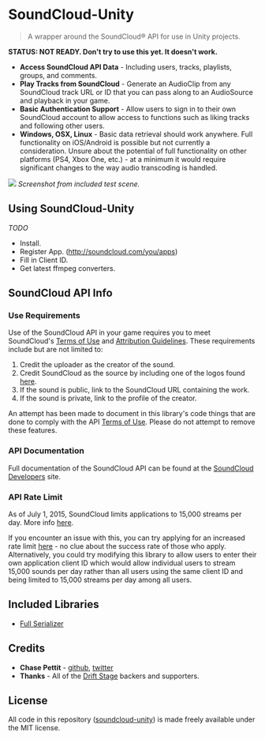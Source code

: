 # SoundCloud-Unity
> A wrapper around the SoundCloud® API for use in Unity projects.

**STATUS: NOT READY. Don't try to use this yet. It doesn't work.**

* **Access SoundCloud API Data** - Including users, tracks, playlists, groups, and comments.
* **Play Tracks from SoundCloud** - Generate an AudioClip from any SoundCloud track URL or ID that you can pass along to an AudioSource and playback in your game.
* **Basic Authentication Support** - Allow users to sign in to their own SoundCloud account to allow access to functions such as liking tracks and following other users.
* **Windows, OSX, Linux** - Basic data retrieval should work anywhere. Full functionality on iOS/Android is possible but not currently a consideration. Unsure about the potential of full functionality on other platforms (PS4, Xbox One, etc.) - at a minimum it would require significant changes to the way audio transcoding is handled.

![](http://i.imgur.com/EGeGq1o.png)
*Screenshot from included test scene.*

## Using SoundCloud-Unity

*TODO*

* Install.
* Register App. (http://soundcloud.com/you/apps)
* Fill in Client ID.
* Get latest ffmpeg converters.

## SoundCloud API Info
### Use Requirements
Use of the SoundCloud API in your game requires you to meet SoundCloud's [Terms of Use][] and [Attribution Guidelines][]. These requirements include but are not limited to:

1. Credit the uploader as the creator of the sound.
1. Credit SoundCloud as the source by including one of the logos found [here][Attribution Guidelines].
1. If the sound is public, link to the SoundCloud URL containing the work.
1. If the sound is private, link to the profile of the creator.

An attempt has been made to document in this library's code things that are done to comply with the API [Terms of Use][]. Please do not attempt to remove these features.

### API Documentation
Full documentation of the SoundCloud API can be found at the [SoundCloud Developers][] site.

### API Rate Limit
As of July 1, 2015, SoundCloud limits applications to 15,000 streams per day. More info [here][Rate Limit Announcement].

If you encounter an issue with this, you can try applying for an increased rate limit [here][High Volume App] - no clue about the success rate of those who apply. Alternatively, you could try modifying this library to allow users to enter their own application client ID which would allow individual users to stream 15,000 sounds per day rather than all users using the same client ID and being limited to 15,000 streams per day among all users.

## Included Libraries
* [Full Serializer](https://github.com/jacobdufault/fullserializer)

## Credits
* **Chase Pettit** - [github](https://github.com/Chaser324), [twitter](http://twitter.com/chasepettit)
* **Thanks** - All of the [Drift Stage][] backers and supporters.

## License
All code in this repository ([soundcloud-unity](https://github.com/Chaser324/soundcloud-unity)) is made freely available under the MIT license.

[Terms of Use]: https://developers.soundcloud.com/docs/api/terms-of-use
[Attribution Guidelines]: https://developers.soundcloud.com/docs/api/buttons-logos
[SoundCloud Developers]: https://developers.soundcloud.com/
[Rate Limit Announcement]: https://developers.soundcloud.com/blog/limits
[High Volume App]: https://docs.google.com/forms/d/16Vs0Ikv2HqH8UJPGmX5kF2Wy4Rx_qMpgDrL39ACJKyE/viewform
[Drift Stage]: http://www.driftstagegame.com/